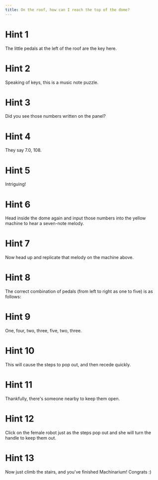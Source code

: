 ```yaml
---
title: On the roof, how can I reach the top of the dome?
---
```

# Hint 1
The little pedals at the left of the roof are the key here.

# Hint 2
Speaking of keys, this is a music note puzzle.

# Hint 3
Did you see those numbers written on the panel?

# Hint 4
They say 7.0, 108.

# Hint 5
Intriguing!

# Hint 6
Head inside the dome again and input those numbers into the yellow machine to hear a seven-note melody.

# Hint 7
Now head up and replicate that melody on the machine above.

# Hint 8
The correct combination of pedals (from left to right as one to five) is as follows:

# Hint 9
One, four, two, three, five, two, three.

# Hint 10
This will cause the steps to pop out, and then recede quickly.

# Hint 11
Thankfully, there's someone nearby to keep them open.

# Hint 12
Click on the female robot just as the steps pop out and she will turn the handle to keep them out.

# Hint 13
Now just climb the stairs, and you've finished Machinarium! Congrats :)

